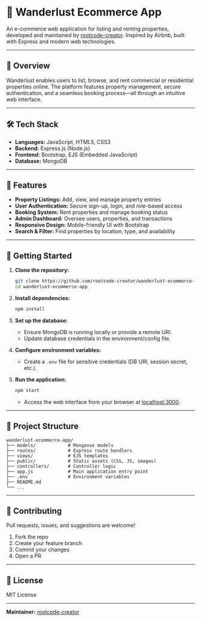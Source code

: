 # 🛒 Wanderlust Ecommerce App

An e-commerce web application for listing and renting properties, developed and maintained by [rootcode-creator](https://github.com/rootcode-creator). Inspired by Airbnb, built with Express and modern web technologies.

---

## 🌟 Overview

Wanderlust enables users to list, browse, and rent commercial or residential properties online. The platform features property management, secure authentication, and a seamless booking process—all through an intuitive web interface.

---

## 🛠️ Tech Stack

- **Languages:** JavaScript, HTML5, CSS3
- **Backend:** Express.js (Node.js)
- **Frontend:** Bootstrap, EJS (Embedded JavaScript)
- **Database:** MongoDB

---

## 🧩 Features

- **Property Listings:** Add, view, and manage property entries
- **User Authentication:** Secure sign-up, login, and role-based access
- **Booking System:** Rent properties and manage booking status
- **Admin Dashboard:** Oversee users, properties, and transactions
- **Responsive Design:** Mobile-friendly UI with Bootstrap
- **Search & Filter:** Find properties by location, type, and availability

---

## 🚀 Getting Started

1. **Clone the repository:**
    ```bash
    git clone https://github.com/rootcode-creator/wanderlust-ecommerce-app.git
    cd wanderlust-ecommerce-app
    ```
2. **Install dependencies:**
    ```bash
    npm install
    ```
3. **Set up the database:**
    - Ensure MongoDB is running locally or provide a remote URI.
    - Update database credentials in the environment/config file.

4. **Configure environment variables:**
    - Create a `.env` file for sensitive credentials (DB URI, session secret, etc.).

5. **Run the application:**
    ```bash
    npm start
    ```
    - Access the web interface from your browser at [localhost:3000](http://localhost:3000).

---

## 📁 Project Structure

```
wanderlust-ecommerce-app/
├── models/            # Mongoose models
├── routes/            # Express route handlers
├── views/             # EJS templates
├── public/            # Static assets (CSS, JS, images)
├── controllers/       # Controller logic
├── app.js             # Main application entry point
├── .env               # Environment variables
├── README.md
└── ...
```

---

## 🤝 Contributing

Pull requests, issues, and suggestions are welcome!

1. Fork the repo
2. Create your feature branch
3. Commit your changes
4. Open a PR

---

## 📄 License

MIT License

---

**Maintainer:** [rootcode-creator](https://github.com/rootcode-creator)
